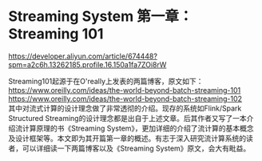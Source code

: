 # Streaming System 第一章：Streaming 101

https://developer.aliyun.com/article/674448?spm=a2c6h.13262185.profile.16.150a1fa7ZOi8rW

Streaming101起源于在O'really上发表的两篇博客，原文如下：<br>
https://www.oreilly.com/ideas/the-world-beyond-batch-streaming-101<br>
https://www.oreilly.com/ideas/the-world-beyond-batch-streaming-102<br>
其中对流式计算的设计理念做了非常透彻的介绍。现存的系统如Flink/Spark Structured Streaming的设计理念都是出自于上述文章。后其作者又写了一本介绍流计算原理的书《Streaming System》，更加详细的介绍了流计算的基本概念及设计框架等。本文即为其开篇第一章的概述。有志于深入研究流计算系统的读者，可以详细读一下两篇博客以及《Streaming System》原文，会大有毗益。